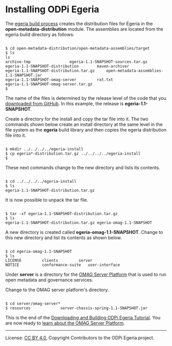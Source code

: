 <!-- SPDX-License-Identifier: CC-BY-4.0 -->
<!-- Copyright Contributors to the ODPi Egeria project. -->

# Installing ODPi Egeria

The [egeria build process](task-building-egeria-source.md) creates the
distribution files for Egeria in the **open-metadata-distribution** module.
The assemblies are located from the egeria build directory as follows:

```text

$ cd open-metadata-distribution/open-metadata-assemblies/target
$ ls
ls
archive-tmp					egeria-1.1-SNAPSHOT-sources.tar.gz
egeria-1.1-SNAPSHOT-distribution		maven-archiver
egeria-1.1-SNAPSHOT-distribution.tar.gz		open-metadata-assemblies-1.1-SNAPSHOT.jar
egeria-1.1-SNAPSHOT-omag-server			rat.txt
egeria-1.1-SNAPSHOT-omag-server.tar.gz
$

```
The name of the files is determined by the release level of the code that you
[downloaded from GitHub](task-downloading-egeria-source.md).  In this example,
the release is **egeria-1.1-SNAPSHOT**.

Create a directory for the install and copy the tar file into it.
The two commands shown below create an install directory at the same level in the
file system as the **egeria** build library and then copies the egeria distribution file into it.

```text

$ mkdir ../../../../egeria-install
$ cp egeria*-distribution.tar.gz ../../../../egeria-install
$

```
These next commands change to the new directory and lists its contents.

```text

$ cd ../../../../egeria-install
$ ls
egeria-1.1-SNAPSHOT-distribution.tar.gz

```

It is now possible to unpack the tar file.

```text

$ tar -xf egeria-1.1-SNAPSHOT-distribution.tar.gz
$ ls
egeria-1.1-SNAPSHOT-distribution.tar.gz	egeria-omag-1.1-SNAPSHOT

```

A new directory is created called **egeria-omag-1.1-SNAPSHOT**.  Change to this
new directory and list its contents as shown below.

```text

$ cd egeria-omag-1.1-SNAPSHOT
$ ls
LICENSE			clients			server
NOTICE			conformance-suite	user-interface

```

Under **server** is a directory for the
[OMAG Server Platform](../../../open-metadata-publication/website/omag-server) that is used to run
open metadata and governance services.

Change to the OMAG server platform's directory.

```text

$ cd server/omag-server*
$ resources				server-chassis-spring-1.1-SNAPSHOT.jar

```

This is the end of the [Downloading and Building ODPi Egeria Tutorial](.).    You are now
ready to [learn about the OMAG Server Platform](../omag-server-tutorial).

----
License: [CC BY 4.0](https://creativecommons.org/licenses/by/4.0/),
Copyright Contributors to the ODPi Egeria project.